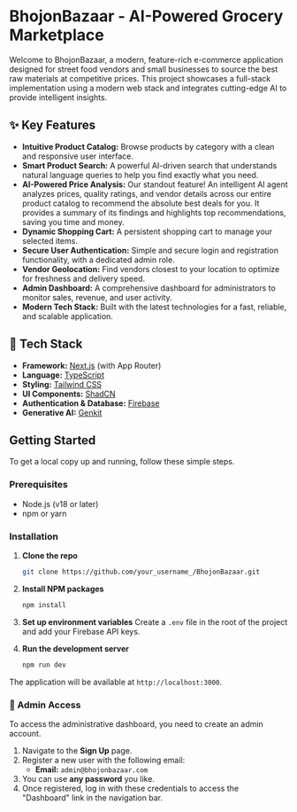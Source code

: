 # BhojonBazaar - AI-Powered Grocery Marketplace

Welcome to BhojonBazaar, a modern, feature-rich e-commerce application designed for street food vendors and small businesses to source the best raw materials at competitive prices. This project showcases a full-stack implementation using a modern web stack and integrates cutting-edge AI to provide intelligent insights.

## ✨ Key Features

- **Intuitive Product Catalog:** Browse products by category with a clean and responsive user interface.
- **Smart Product Search:** A powerful AI-driven search that understands natural language queries to help you find exactly what you need.
- **AI-Powered Price Analysis:** Our standout feature! An intelligent AI agent analyzes prices, quality ratings, and vendor details across our entire product catalog to recommend the absolute best deals for you. It provides a summary of its findings and highlights top recommendations, saving you time and money.
- **Dynamic Shopping Cart:** A persistent shopping cart to manage your selected items.
- **Secure User Authentication:** Simple and secure login and registration functionality, with a dedicated admin role.
- **Vendor Geolocation:** Find vendors closest to your location to optimize for freshness and delivery speed.
- **Admin Dashboard:** A comprehensive dashboard for administrators to monitor sales, revenue, and user activity.
- **Modern Tech Stack:** Built with the latest technologies for a fast, reliable, and scalable application.

## 🚀 Tech Stack

- **Framework:** [Next.js](https://nextjs.org/) (with App Router)
- **Language:** [TypeScript](https://www.typescriptlang.org/)
- **Styling:** [Tailwind CSS](https://tailwindcss.com/)
- **UI Components:** [ShadCN](https://ui.shadcn.com/)
- **Authentication & Database:** [Firebase](https://firebase.google.com/)
- **Generative AI:** [Genkit](https://firebase.google.com/docs/genkit)

## Getting Started

To get a local copy up and running, follow these simple steps.

### Prerequisites

- Node.js (v18 or later)
- npm or yarn

### Installation

1.  **Clone the repo**
    ```sh
    git clone https://github.com/your_username_/BhojonBazaar.git
    ```
2.  **Install NPM packages**
    ```sh
    npm install
    ```
3.  **Set up environment variables**
    Create a `.env` file in the root of the project and add your Firebase API keys.

4.  **Run the development server**
    ```sh
    npm run dev
    ```

The application will be available at `http://localhost:3000`.

### 🔑 Admin Access

To access the administrative dashboard, you need to create an admin account.

1.  Navigate to the **Sign Up** page.
2.  Register a new user with the following email:
    -   **Email:** `admin@bhojonbazaar.com`
3.  You can use **any password** you like.
4.  Once registered, log in with these credentials to access the "Dashboard" link in the navigation bar.
